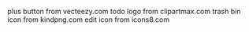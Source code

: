 plus button from vecteezy.com
todo logo from clipartmax.com
trash bin icon from kindpng.com
edit icon from icons8.com